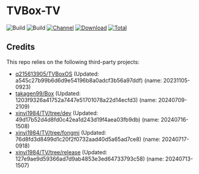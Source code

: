 # TVBox-TV

![Build](https://shields.io/github/actions/workflow/status/xinyi1984/TVBox-TV/TV.yml?branch=master&logo=github&label=Build)
![Build](https://shields.io/github/actions/workflow/status/xinyi1984/TVBox-TV/TVBox.yml?branch=master&logo=github&label=Build)
[![Channel](https://img.shields.io/badge/Follow-Telegram-blue.svg?logo=telegram)](https://t.me/klbot)
[![Download](https://img.shields.io/github/v/release/xinyi1984/TVBox-TV?color=orange&logoColor=orange&label=Download&logo=DocuSign)](https://github.com/xinyi1984/TVBox-TV/releases/latest) 
[![Total](https://shields.io/github/downloads/xinyi1984/TVBox-TV/total?logo=Bookmeter&label=Counts&logoColor=yellow&color=yellow)](https://github.com/xinyi1984/TVBox-TV/releases)

## Credits
This repo relies on the following third-party projects:
- [q215613905/TVBoxOS](https://github.com/q215613905/TVBoxOS) (Updated: a545c27b99b6d6d9e54196b8a0adcf3b56a97ddf) (name: 20231105-0923)
- [takagen99/Box](https://github.com/takagen99/Box) (Updated: 1203f9326a41752a7447e51701078a22d14ecfd3) (name: 20240709-2109)
- [xinyi1984/TV/tree/dev](https://github.com/xinyi1984/TV/tree/dev) (Updated: 49d17b52d4d8fd0c42ea1d243d19f4aea03fb9db) (name: 20240716-1508)
- [xinyi1984/TV/tree/fongmi](https://github.com/xinyi1984/TV/tree/fongmi) (Updated: 76d8fd3d8499d1c20f2f0732aad40d5a65ad7ce8) (name: 20240717-0918)
- [xinyi1984/TV/tree/release](https://github.com/xinyi1984/TV/tree/release) (Updated: 127e9ae9d59366ad7d9ab4853e3ed64733793c58) (name: 20240713-1507)
